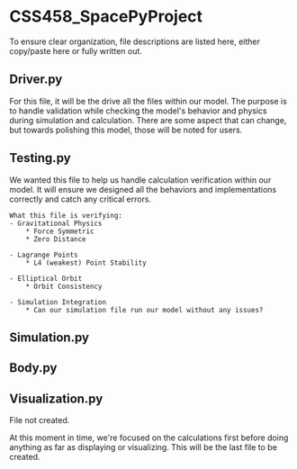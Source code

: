 # CSS458_SpacePyProject
To ensure clear organization, file descriptions are listed here, either copy/paste here or fully written out.

## Driver.py
For this file, it will be the drive all the files within our model. The purpose is to handle validation while checking the model's behavior and physics during simulation and calculation. There are some aspect that can change, but towards polishing this model, those will be noted for users. 

## Testing.py
We wanted this file to help us handle calculation verification within our model. It will ensure we designed all the behaviors and implementations correctly and catch any critical errors. 

    What this file is verifying:
    - Gravitational Physics
        * Force Symmetric
        * Zero Distance

    - Lagrange Points
        * L4 (weakest) Point Stability

    - Elliptical Orbit
        * Orbit Consistency
    
    - Simulation Integration
        * Can our simulation file run our model without any issues?

## Simulation.py


## Body.py


## Visualization.py
File not created.

At this moment in time, we're focused on the calculations first before doing anything as far as displaying or visualizing. This will be the last file to be created. 

